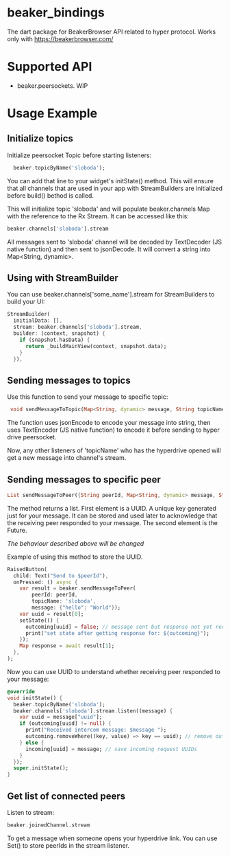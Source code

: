 # beaker_bindings
The dart package for BeakerBrowser API related to hyper protocol. Works only with https://beakerbrowser.com/

# Supported API
- beaker.peersockets. WIP

# Usage Example

## Initialize topics
Initialize peersocket Topic before starting listeners:

```dart
  beaker.topicByName('sloboda');
```

You can add that line to your widget's initState() method. This will ensure that all channels that are used in your app with StreamBuilders are initialized before build() bethod is called.

This will initialize topic 'sloboda' and will populate beaker.channels Map with the reference to the Rx Stream.
It can be accessed like this:

```dart
beaker.channels['sloboda'].stream
```

All messages sent to 'sloboda' channel will be decoded by TextDecoder (JS native function) and then sent to jsonDecode. It will convert a string into Map<String, dynamic>.

## Using with StreamBuilder
You can use beaker.channels['some_name'].stream for StreamBuilders to build your UI:

```dart
StreamBuilder(
  initialData: [],
  stream: beaker.channels['sloboda'].stream,
  builder: (context, snapshot) {
    if (snapshot.hasData) {
      return _buildMainView(context, snapshot.data);
    }
  }),
```

## Sending messages to topics

Use this function to send your message to specific topic:
```dart
 void sendMessageToTopic(Map<String, dynamic> message, String topicName)
```

The function uses jsonEncode to encode your message into string, then uses TextEncoder (JS native function) to encode it before sending to hyper drive peersocket.

Now, any other listeners of 'topicName' who has the hyperdrive opened will get a new message into channel's stream.

## Sending messages to specific peer

```dart
List sendMessageToPeer({String peerId, Map<String, dynamic> message, String topicName})
```

The method returns a list. First element is a UUID. A unique key generated just for your message. It can be stored and used later to acknowledge that the receiving peer responded to your message. The second element is the Future.

*The behaviour described above will be changed*

Example of using this method to store the UUID.

```dart
RaisedButton(
  child: Text("Send to $peerId"),
  onPressed: () async {
    var result = beaker.sendMessageToPeer(
        peerId: peerId,
        topicName: 'sloboda',
        message: {"hello": "World"});
    var uuid = result[0];
    setState(() {
      outcoming[uuid] = false; // message sent but response not yet received (true)
      print("set state after getting response for: ${outcoming}");
    });
    Map response = await result[1];
  },
);
```

Now you can use UUID to understand whether receiving peer responded to your message:
```dart
@override
void initState() {
  beaker.topicByName('sloboda');
  beaker.channels['sloboda'].stream.listen((message) {
    var uuid = message["uuid"];
    if (outcoming[uuid] != null) {
      print("Received intercom message: $message ");
      outcoming.removeWhere((key, value) => key == uuid); // remove outcoming UUIDs as the response was received.
    } else {
      incoming[uuid] = message; // save incoming request UUIDs
    }
  });
  super.initState();
}
```

## Get list of connected peers
Listen to stream:

```dart
beaker.joinedChannel.stream
```

To get a message when someone opens your hyperdrive link. You can use Set() to store peerIds in the stream listener.


